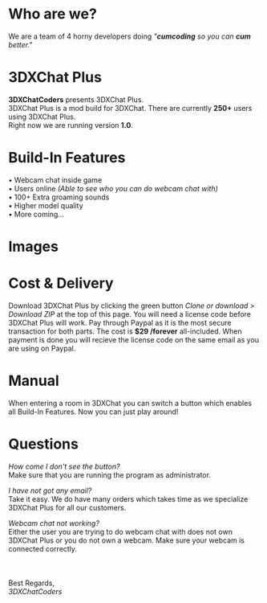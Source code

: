# Who are we?
We are a team of 4 horny developers doing <i>"<b>cumcoding</b> so you can <b>cum</b> better."</i>

# 3DXChat Plus
<b>3DXChatCoders</b> presents 3DXChat Plus.<br>
3DXChat Plus is a mod build for 3DXChat. There are currently <b>250+</b> users using 3DXChat Plus.<br>
Right now we are running version <b>1.0</b>.

# Build-In Features

&#8226; Webcam chat inside game<br>
&#8226; Users online <i>(Able to see who you can do webcam chat with)</i><br>
&#8226; 100+ Extra groaming sounds<br>
&#8226; Higher model quality<br>
&#8226; More coming...

# Images

# Cost & Delivery
Download 3DXChat Plus by clicking the green button <i>Clone or download > Download ZIP</i> at the top of this page. You will need a license code before 3DXChat Plus will work. Pay through Paypal as it is the most secure transaction for both parts. The cost is <b>$29 /forever</b> all-included. When payment is done you will recieve the license code on the same email as you are using on Paypal.

# Manual
When entering a room in 3DXChat you can switch a button which enables all Build-In Features. Now you can just play around!

# Questions
<i>How come I don't see the button?</i><br>
Make sure that you are running the program as administrator.

<i>I have not got any email?</i><br>
Take it easy. We do have many orders which takes time as we specialize 3DXChat Plus for all our customers.

<i>Webcam chat not working?</i><br>
Either the user you are trying to do webcam chat with does not own 3DXChat Plus or you do not own a webcam. Make sure your webcam is connected correctly.
<br>
<br>
<br>
<br>
Best Regards,<br>
<i>3DXChatCoders</i>
